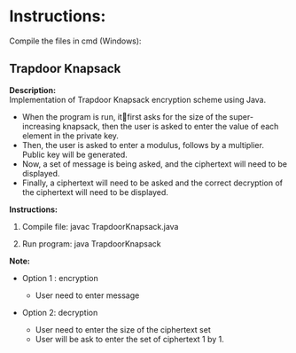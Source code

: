 # Instructions:

Compile the files in cmd (Windows):

## Trapdoor Knapsack

**Description:**  
Implementation of Trapdoor Knapsack encryption scheme using Java.

- When the program is run, itfirst asks for the size of the super-increasing knapsack, then the user is asked to enter the value of each element in the private key.
- Then, the user is asked to enter a modulus, follows by a multiplier. Public key will be generated.
- Now, a set of message is being asked, and the ciphertext will need to be displayed.
- Finally, a ciphertext will need to be asked and the correct decryption of the ciphertext
will need to be displayed.

**Instructions:**

1. Compile file: javac TrapdoorKnapsack.java

2. Run program: java TrapdoorKnapsack

**Note:**  
- Option 1 : encryption
	- User need to enter message

- Option 2: decryption
	- User need to enter the size of the ciphertext set
	- User will be ask to enter the set of ciphertext 1 by 1.
